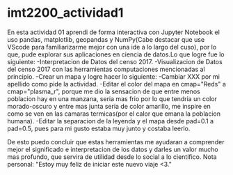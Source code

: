 # imt2200_actividad1
En esta actividad 01 aprendi de forma interactiva con Jupyter Notebook el uso pandas, matplotlib, geopandas y NumPy(Cabe destacar que use VScode para familiarizarme mejor con una ide a lo largo del cuso), por lo que, pude explorar sus aplicaciones en ciencia de datos.Lo que logre fue lo siguiente:
-Interpretacion de Datos del censo 2017.
-Visualizacion de Datos del censo 2017 con las herramientas computaciones mencionadas al principio.
-Crear un mapa y logre hacer lo siguiente:
-Cambiar XXX por mi apellido como pide la actividad.
-Editar el color del mapa en cmap="Reds" a cmap="plasma_r", porque me dio la sensacion de que entre 
menos poblacion hay en una manzana, seria mas frio por lo que tendria un color morado-oscuro y entre mas junta
seria de color amarillo, me inspire en como se ven en las camaras termicas(por el calor que emana la poblacion humana).
-Editar la separacion de la leyenda y el mapa desde pad=0.1 a pad=0.5, pues para mi gusto estaba muy junto y costaba leerlo.

De esto puedo concluir que estas herramientas me ayudaran a comprender mejor el significado e interpretacion de los datos y darles un valor mucho mas profundo, que servira de utilidad desde lo social a lo cientifico.
Nota personal: 
"Estoy muy feliz de iniciar este nuevo viaje <3."